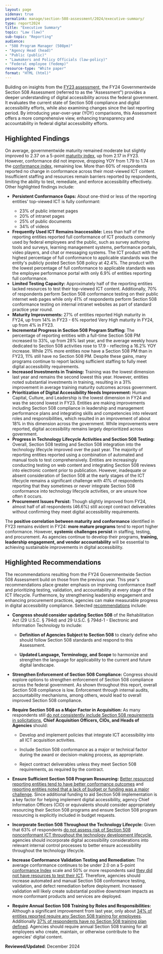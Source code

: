 ```yaml
---
layout: page
sidenav: true
permalink: manage/section-508-assessment/2024/executive-summary/
type: report2024
title: "Executive Summary"
topic: "Law (law)"
sub-topic: "Reporting"
audience:
- "508 Program Manager (508pm)"
- "Agency Head (head)"
- "Public (public)"
- "Lawmakers and Policy Officials (law-policy)"
- "Federal employee (fedemp)"
resource-type: "White paper"
format: "HTML (html)"
---
```

Building on insights from the [FY23 assessment]({{site.baseurl}}/manage/section-508-assessment/2023/message-from-gsa-administrator/), the FY24 Governmentwide Section 508 Assessment (referred to as the "Assessment") provides a deeper understanding of digital accessibility across the federal government. It evaluates the current state of Section 508 compliance and digital accessibility efforts, while also examining changes since the last reporting period. By introducing year-over-year (YOY) comparisons, this Assessment offers a more comprehensive view, enhancing transparency and accountability in federal digital accessibility efforts.

## Highlighted Findings
On average, governmentwide maturity remained moderate but slightly improved to 2.37 on a 5-point [maturity index]({{site.baseurl}}/manage/section-508-assessment/2024/findings/maturity-dimension/#assessment-indices-and-reporting-entity-scatter-plot), up from 2.17 in FY23. However, conformance did not improve, dropping YOY from 1.79 to 1.74 on the [conformance index]({{site.baseurl}}/manage/section-508-assessment/2024/findings/compliance-dimension/), remaining low. More than 60% of respondents reported no change in conformance across their most-viewed ICT content. Insufficient staffing and resources remain barriers reported by respondents, limiting the ability to test, remediate, and enforce accessibility effectively. Other highlighted findings include:

<ul class="list-item-spacer">
  <li><p><strong>Persistent Conformance Gaps:</strong> About one-third or less of the reporting entities&#39; top-viewed ICT is fully conformant:</p>
    <ul class="list-item-spacer">
      <li>23% of public internet pages</li>
      <li>20% of intranet pages</li>
      <li>25% of public documents</li>
      <li>34% of videos</li>
    </ul>
  </li>
  <li><strong>Frequently Used ICT Remains Inaccessible:</strong> Less than half of the reporting entities reported full conformance of ICT products commonly used by federal employees and the public, such as survey authoring tools and surveys, learning management systems, performance portals, video players, and chat or messaging systems. The ICT product with the highest percentage of full conformance to applicable standards was the entity&#39;s publicly posted Section 508 policy at 42.4%. The product with the lowest percentage of full conformance to applicable standards was the employee performance portal with only 6.9% of entities reporting full conformance.</li>
  <li><strong>Limited Testing Capacity:</strong> Approximately half of the reporting entities lacked resources to test their top-viewed ICT content. Additionally, 70% of respondents perform Section 508 conformance testing on their public internet web pages while only 41% of respondents perform Section 508 conformance testing on internal intranet websites as part of standard practice year round.</li>
  <li><strong>Maturity Improvements:</strong> 27% of entities reported High maturity in FY24, up from 14% in FY23 - 6% reported Very High maturity in FY24, up from 4% in FY23.</li>
  <li><strong>Incremental Progress in Section 508 Program Staffing:</strong> The percentage of reporting entities with a full-time Section 508 PM increased to 33%, up from 28% last year, and the average weekly hours dedicated to Section 508 activities rose to 17.9 - reflecting a 16.2% YOY increase. While 21% more entities now have a Section 508 PM than in FY23, 11% still have no Section 508 PM. Despite these gains, many programs continue to report lacking sufficient staffing to fully meet digital accessibility requirements.</li>
  <li><strong>Increased Investments in Training:</strong> Training was the lowest dimension last year and remains the second lowest this year. However, entities noted substantial investments in training, resulting in a 31% improvement in average training maturity outcomes across government.</li>
  <li><strong>Prioritization of Digital Accessibility Needs Improvement:</strong> Human Capital, Culture, and Leadership is the lowest dimension in FY24 and was the second lowest in FY23. Entities are making improvements including Section 508 compliance in leadership and management performance plans and integrating skills and competencies into relevant roles and responsibilities, which resulted in an improvement of about 18% in this dimension across the government. While improvements were reported, digital accessibility remains largely deprioritized across government.</li>
  <li><strong>Progress in Technology Lifecycle Activities and Section 508 Testing:</strong> Overall, Section 508 testing and Section 508 integration into the technology lifecycle improved over the past year. The majority of reporting entities reported using a combination of automated and manual tools to test comprehensively. Entities are increasingly conducting testing on web content and integrating Section 508 reviews into electronic content prior to publication. However, inadequate or absent consideration of Section 508 at the early stages of the ICT lifecycle remains a significant challenge with 41% of respondents reporting that they sometimes or never integrate Section 508 conformance into technology lifecycle activities, or are unsure how often it occurs.</li>
  <li><strong>Procurement Issues Persist:</strong> Though slightly improved from FY24, almost half of all respondents (46.6%) still accept contract deliverables without confirming they meet digital accessibility requirements.</li>
</ul>

The **positive correlation between maturity and conformance** identified in FY23 remains evident in FY24: **more mature programs** tend to report higher conformance. However, **systemic challenges persist** in staffing, testing, and procurement. As agencies continue to develop their programs, **training, leadership engagement, and vendor accountability** will be essential to achieving sustainable improvements in digital accessibility.  

## Highlighted Recommendations
The recommendations resulting from the FY24 Governmentwide Section 508 Assessment build on those from the previous year. This year's recommendations place greater emphasis on improving conformance itself and prioritizing testing, validation, and accountability at every stage of the ICT lifecycle. Furthermore, by strengthening leadership engagement and enhancing procurement practices, agencies can make measurable progress in digital accessibility compliance. Selected [recommendations]({{site.baseurl}}/manage/section-508-assessment/2024/recommendations/) include:

* **Congress should consider updating Section 508** of the Rehabilitation Act (29 U.S.C. § 794d) and 29 U.S.C. § 794d-1 - Electronic and Information Technology to include:

  * **Definition of Agencies Subject to Section 508** to clearly define who should follow Section 508 standards and respond to this Assessment.

  * **Updated Language, Terminology, and Scope** to harmonize and strengthen the language for applicability to the current and future digital landscape.

* **Strengthen Enforcement of Section 508 Compliance:** Congress should explore options to strengthen enforcement of Section 508 compliance across the federal government. As shown throughout this report, overall Section 508 compliance is low. Enforcement through internal audits, accountability mechanisms, among others, would lead to overall improved Section 508 compliance.

* **Require Section 508 as a Major Factor in Acquisition:** As many respondents still [do not consistently include Section 508 requirements in solicitations]({{site.baseurl}}/manage/section-508-assessment/2024/findings/acquisition/), **Chief Acquisition Officers, CIOs, and Heads of Agencies** should:

  * Develop and implement policies that integrate ICT accessibility into all ICT acquisition activities.

  * Include Section 508 conformance as a major or technical factor during the award or decision-making process, as appropriate.

  * Reject contract deliverables unless they meet Section 508 requirements, as required by the contract.

* **Ensure Sufficient Section 508 Program Resourcing:** [Better resourced reporting entities tend to have better conformance outcomes]({{site.baseurl}}/manage/section-508-assessment/2024/findings/program-staff/#section-508-full-time-equivalents-(ftes)) and [reporting entities noted that a lack of budget or funding was a major challenge]({{site.baseurl}}/manage/section-508-assessment/2024/findings/accessibility-program/). Since additional funding to aid Section 508 implementation is a key factor for helping implement digital accessibility, agency Chief Information Officers (CIO) or equivalents should consider appropriately resourcing their Section 508 programs and ensure Section 508 program resourcing is explicitly included in budget requests. 

* **Incorporate Section 508 Throughout the Technology Lifecycle:** Given that 63% of respondents [do not assess risk of Section 508 nonconformant ICT throughout the technology development lifecycle]({{site.baseurl}}/manage/section-508-assessment/2024/findings/testing-lifecycle/#nonconformance-tracking-and-remediation), agencies should incorporate digital accessibility considerations into relevant internal control processes to better ensure accessibility throughout the technology lifecycle.

* **Increase Conformance Validation Testing and Remediation:** The average conformance continues to be under 2.0 on a 5-point [conformance Index]({{site.baseurl}}/manage/section-508-assessment/2024/findings/compliance-dimension/) scale and 50% or more respondents said [they did not have resources to test their ICT]({{site.baseurl}}/manage/section-508-assessment/2024/findings/compliance-dimension/#compliance-of-top-viewed-ict). Therefore, agencies should increase automated and manual Section 508 conformance testing, validation, and defect remediation before deployment. Increased validation will likely create substantial positive downstream impacts as more conformant products and services are deployed.

* **Require Annual Section 508 Training by Roles and Responsibilities:** Although a significant improvement from last year, only about [34% of entities reported require any Section 508 training for employees]({{site.baseurl}}/manage/section-508-assessment/2024/findings/program-staff/#staff-training). Additionally [37% of respondents have no Section 508 training plan defined]({{site.baseurl}}/manage/section-508-assessment/2024/findings/program-staff/#staff-training). Agencies should require annual Section 508 training for all employees who create, maintain, or otherwise contribute to the agencies' digital content.

**Reviewed/Updated**: December 2024